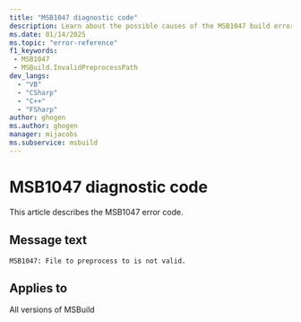 ```yaml
---
title: "MSB1047 diagnostic code"
description: Learn about the possible causes of the MSB1047 build error, and get troubleshooting tips.
ms.date: 01/14/2025
ms.topic: "error-reference"
f1_keywords:
 - MSB1047
 - MSBuild.InvalidPreprocessPath
dev_langs:
  - "VB"
  - "CSharp"
  - "C++"
  - "FSharp"
author: ghogen
ms.author: ghogen
manager: mijacobs
ms.subservice: msbuild
---
```


# MSB1047 diagnostic code

<!-- :::ErrorDefinitionDescription::: -->
<!-- :::editable-content name="introDescription"::: -->
This article describes the MSB1047 error code.
<!-- :::editable-content-end::: -->

## Message text

`MSB1047: File to preprocess to is not valid.`

<!-- :::editable-content name="postOutputDescription"::: -->
<!--
{StrBegin="MSBUILD : error MSB1047: "}
-->
<!-- :::editable-content-end::: -->
<!-- :::ErrorDefinitionDescription-end::: -->

## Applies to

All versions of MSBuild
